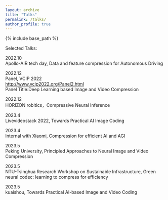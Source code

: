 ```yaml
---
layout: archive
title: "Talks"
permalink: /talks/
author_profile: true
---
```


{% include base_path %}

Selected Talks:


2022.10  
Apollo-AIR tech day, Data and feature compression for Autonomous Driving 

2022.12  
Panel, VCIP 2022  
http://www.vcip2022.org/Panel2.html  
Panel Title:Deep Learning based Image and Video Compression  

2022.12  
HORIZON robitics，Compressive Neural Inference  

2023.4   
Livevideostack 2022, Towards Practical AI Image Coding

2023.4  
Internal with Xiaomi, Compression for efficient AI and AGI

2023.5  
Peking University, Principled Approaches to Neural Image and Video Compression

2023.5  
NTU-Tsinghua Research Workshop on Sustainable Infrastructure, Green neural codec: learning to compress for efficiency  

2023.5  
kuaishou, Towards Practical AI-based Image and Video Coding
